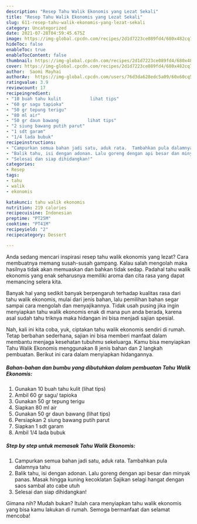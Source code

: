 ```yaml
---
description: "Resep Tahu Walik Ekonomis yang Lezat Sekali"
title: "Resep Tahu Walik Ekonomis yang Lezat Sekali"
slug: 611-resep-tahu-walik-ekonomis-yang-lezat-sekali
category: Uncategorized
date: 2021-07-28T04:59:45.675Z
image: https://img-global.cpcdn.com/recipes/2d1d7223ce089fd4/680x482cq70/tahu-walik-ekonomis-foto-resep-utama.jpg
hideToc: false
enableToc: true
enableTocContent: false
thumbnail: https://img-global.cpcdn.com/recipes/2d1d7223ce089fd4/680x482cq70/tahu-walik-ekonomis-foto-resep-utama.jpg
cover: https://img-global.cpcdn.com/recipes/2d1d7223ce089fd4/680x482cq70/tahu-walik-ekonomis-foto-resep-utama.jpg
author:  Saomi Mayhai
authorAv:  https://img-global.cpcdn.com/users/76d3da628edc5a09/60x60cq50/avatar.jpg
ratingvalue: 3.9
reviewcount: 17
recipeingredient:
- "10 buah tahu kulit           lihat tips"
- "60 gr sagu tapioka"
- "50 gr tepung terigu"
- "80 ml air"
- "50 gr daun bawang           lihat tips"
- "2 siung bawang putih parut"
- "1 sdt garam"
- "1/4 lada bubuk"
recipeinstructions:
- "Campurkan semua bahan jadi satu, aduk rata.  Tambahkan pula dalamnya tahu"
- "Balik tahu, isi dengan adonan. Lalu goreng dengan api besar dan minyak panas. Masak hingga kuning kecoklatan Sajikan selagi hangat dengan saos sambal ato cabe utuh"
- "Selesai dan siap dihidangkan!"
categories:
- Resep
tags:
- tahu
- walik
- ekonomis

katakunci: tahu walik ekonomis 
nutrition: 219 calories
recipecuisine: Indonesian
preptime: "PT25M"
cooktime: "PT41M"
recipeyield: "2"
recipecategory: Dessert

---
```



Anda sedang mencari inspirasi resep tahu walik ekonomis yang lezat? Cara membuatnya memang susah-susah gampang. Kalau salah mengolah maka hasilnya tidak akan memuaskan dan bahkan tidak sedap. Padahal tahu walik ekonomis yang enak seharusnya memiliki aroma dan cita rasa yang dapat memancing selera kita.




Banyak hal yang sedikit banyak berpengaruh terhadap kualitas rasa dari tahu walik ekonomis, mulai dari jenis bahan, lalu pemilihan bahan segar sampai cara mengolah dan menyajikannya. Tidak usah pusing jika ingin menyiapkan tahu walik ekonomis enak di mana pun anda berada, karena asal sudah tahu triknya maka hidangan ini bisa menjadi sajian spesial.


Nah, kali ini kita coba, yuk, ciptakan tahu walik ekonomis sendiri di rumah. Tetap berbahan sederhana, sajian ini bisa memberi manfaat dalam membantu menjaga kesehatan tubuhmu sekeluarga. Kamu bisa menyiapkan Tahu Walik Ekonomis menggunakan 8 jenis bahan dan 2 langkah pembuatan. Berikut ini cara dalam menyiapkan hidangannya.

<!--inarticleads1-->

##### Bahan-bahan dan bumbu yang dibutuhkan dalam pembuatan Tahu Walik Ekonomis:

1. Gunakan 10 buah tahu kulit           (lihat tips)
1. Ambil 60 gr sagu/ tapioka
1. Gunakan 50 gr tepung terigu
1. Siapkan 80 ml air
1. Gunakan 50 gr daun bawang           (lihat tips)
1. Persiapkan 2 siung bawang putih parut
1. Siapkan 1 sdt garam
1. Ambil 1/4 lada bubuk




<!--inarticleads2-->

##### Step by step untuk memasak Tahu Walik Ekonomis:

1. Campurkan semua bahan jadi satu, aduk rata.  Tambahkan pula dalamnya tahu
1. Balik tahu, isi dengan adonan. Lalu goreng dengan api besar dan minyak panas. Masak hingga kuning kecoklatan Sajikan selagi hangat dengan saos sambal ato cabe utuh
1. Selesai dan siap dihidangkan!



Gimana nih? Mudah bukan? Itulah cara menyiapkan tahu walik ekonomis yang bisa kamu lakukan di rumah. Semoga bermanfaat dan selamat mencoba!
